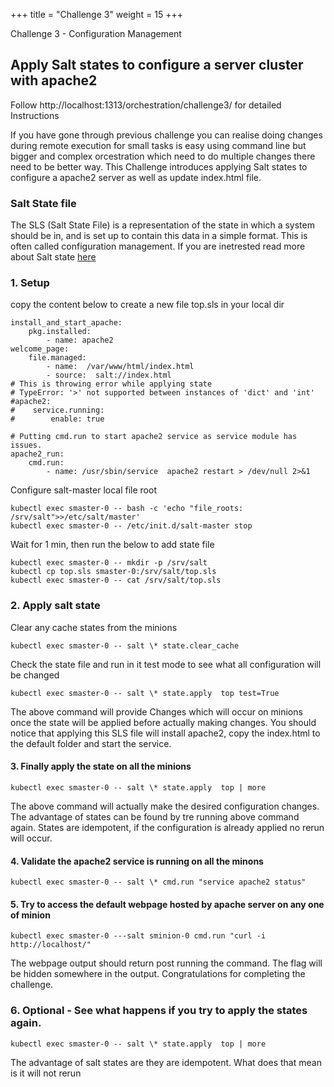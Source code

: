 +++
title = "Challenge 3"
weight = 15
+++

Challenge 3 - Configuration Management

## Apply Salt states to configure a server cluster with apache2 

Follow  http://localhost:1313/orchestration/challenge3/ for detailed Instructions 

If you have gone through previous challenge you can realise doing changes during remote execution for small tasks is easy using command line but bigger and complex orcestration which need to do multiple changes there need to be better way. 
This Challenge introduces applying Salt states to configure a apache2 server as well as update index.html file. 

### Salt State file
The SLS (Salt State File) is a representation of the state in which a system should be in, and is set up to contain this data in a simple format. This is often called configuration management. If you are inetrested read more about Salt state [here](https://docs.saltstack.com/en/latest/ref/states/all/salt.states.file.html)

 
### 1. Setup 
copy the content below to create a new file top.sls in your local dir
```
install_and_start_apache:
    pkg.installed:  
        - name: apache2
welcome_page:
    file.managed:
        - name:  /var/www/html/index.html
        - source:  salt://index.html
# This is throwing error while applying state
# TypeError: '>' not supported between instances of 'dict' and 'int'
#apache2:
#    service.running:
#        enable: true

# Putting cmd.run to start apache2 service as service module has issues. 
apache2_run:
    cmd.run:
        - name: /usr/sbin/service  apache2 restart > /dev/null 2>&1
```
Configure salt-master local file root
```
kubectl exec smaster-0 -- bash -c 'echo "file_roots: /srv/salt">>/etc/salt/master'
kubectl exec smaster-0 -- /etc/init.d/salt-master stop
```
Wait for 1 min, then run the below to add state file
```
kubectl exec smaster-0 -- mkdir -p /srv/salt
kubectl cp top.sls smaster-0:/srv/salt/top.sls
kubectl exec smaster-0 -- cat /srv/salt/top.sls
```

### 2. Apply salt state

Clear any cache states from the minions 

```
kubectl exec smaster-0 -- salt \* state.clear_cache
```

Check the state file and run in it test mode to see what all configuration will be changed

```
kubectl exec smaster-0 -- salt \* state.apply  top test=True
```
The above command will provide Changes which will occur on minions once the state will be applied before actually making changes. You should notice that applying this SLS file will install apache2, copy the index.html to the default folder and start the service.  

#### 3. Finally apply the state on all the minions 

```
kubectl exec smaster-0 -- salt \* state.apply  top | more 
```
The above command will actually make the desired configuration changes. The advantage of states can be found by tre running above command again. States are idempotent, if the configuration is already applied no rerun will occur. 

#### 4. Validate the apache2 service is running on all the minons 
```
kubectl exec smaster-0 -- salt \* cmd.run "service apache2 status"
```
#### 5. Try to access the default webpage hosted by apache server on any one of minion

```
kubectl exec smaster-0 ---salt sminion-0 cmd.run "curl -i http://localhost/"

```
The webpage output should return post running the command. The flag will be hidden somewhere in the output. 
Congratulations for completing the challenge.

### 6. Optional - See what happens if you try to apply the states again.

```
kubectl exec smaster-0 -- salt \* state.apply  top | more 
```
The advantage of salt states are they are idempotent. What does that mean is it will not rerun 




